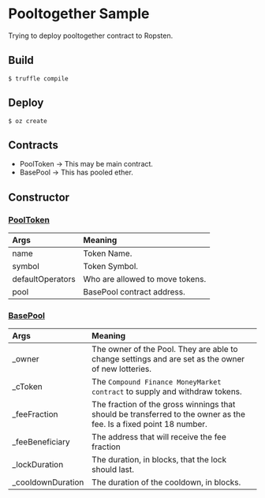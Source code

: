 # Pooltogether Sample
Trying to deploy pooltogether contract to Ropsten.
## Build
```
$ truffle compile
```
## Deploy
```
$ oz create
```
## Contracts
- PoolToken -> This may be main contract.
- BasePool -> This has pooled ether.
## Constructor
### [PoolToken](https://github.com/Goyemon/pooltogether-sample/blob/master/contracts/PoolToken.sol)
Args | Meaning
:------------ | :-------------
name|Token Name.
symbol| Token Symbol.
defaultOperators| Who are allowed to move tokens.
pool| BasePool contract address.
### [BasePool](https://github.com/Goyemon/pooltogether-sample/blob/master/contracts/BasePool.sol#L244)
Args | Meaning
:------------ | :-------------
_owner| The owner of the Pool.  They are able to change settings and are set as the owner of new lotteries.
_cToken| The `Compound Finance MoneyMarket contract` to supply and withdraw tokens.
_feeFraction| The fraction of the gross winnings that should be transferred to the owner as the fee.  Is a fixed point 18 number.
_feeBeneficiary| The address that will receive the fee fraction
_lockDuration| The duration, in blocks, that the lock should last.
_cooldownDuration| The duration of the cooldown, in blocks.
